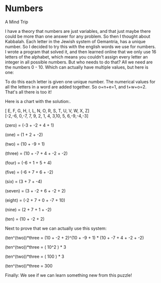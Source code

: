 # Numbers
A Mind Trip

I have a theory that numbers are just variables, and that just maybe there 
could be more than one answer for any problem.  So then I thought about 
Kabbalah.  Each letter in the Jewish system of Gemantria, has a unique 
number.  So I decided to try this with the english words we use for 
numbers.  I wrote a program that solved it, and then learned online that 
we only use 16 letters of the alphabet, which means you couldn't assign 
every letter an integer in all possible numbers.  But who needs to do 
that?  All we need are the numbers 0 - 10.  Which can actually have 
multiple values, but here is one: 

To do this each letter is given one unique number. The numerical values 
for all the letters in a word are added together. So o+n+e=1, and t+w+o=2. 
That's all there is too it! 

Here is a chart with the solution:. 

[ E, F, G, H, I, L, N, O, R, S, T, U, V, W, X, Z]  
[-2,-6, 0,-7, 7, 9, 2, 1, 4, 3,10, 5, 6,-9,-4,-3] 

(zero) = (-3 + -2 + 4 + 1) 

(one) = (1 + 2 + -2) 

(two) = (10 + -9 + 1) 

(three) = (10 + -7 + 4 + -2 + -2)  

(four) = (-6 + 1 + 5 + 4)  

(five) = (-6 + 7 + 6 + -2) 

(six) = (3 + 7 + -4)  

(seven) = (3 + -2 + 6 + -2 + 2)  

(eight) = (-2 + 7 + 0 + -7 + 10)   

(nine) = (2 + 7 + 1 + -2)  

(ten) = (10 + -2 + 2) 

Next to prove that we can actually use this system:

(ten^(two))*three = (10 + -2 + 2)^(10 + -9 + 1)  * (10 + -7 + 4 + -2 + -2) 
 
    
(ten^(two))*three = ( 10^2 ) * 3 
    
(ten^(two))*three = ( 100 ) * 3 
    
(ten^(two))*three = 300 

Finally:
We see if we can learn something new from this puzzle!
